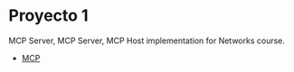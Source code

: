 # Proyecto 1

MCP Server, MCP Server, MCP Host implementation for Networks course.

- [MCP](https://modelcontextprotocol.io/docs/learn/architecture)
